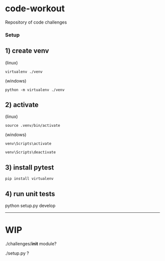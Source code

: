 # code-workout
Repository of code challenges


### Setup

## 1) **create venv**

(linux) 

```virtualenv ./venv```

(windows)

```python -m virtualenv ./venv```


## 2) **activate**

 (linux)
 
 ```source .venv/bin/activate```

(windows)

`venv\Scripts\activate`

`venv\Scripts\deactivate`


## 3) install pytest

``pip install virtualenv``





## 4) run unit tests 

python setup.py develop



____

# WIP

./challenges/__init__ module?

./setup.py  ?